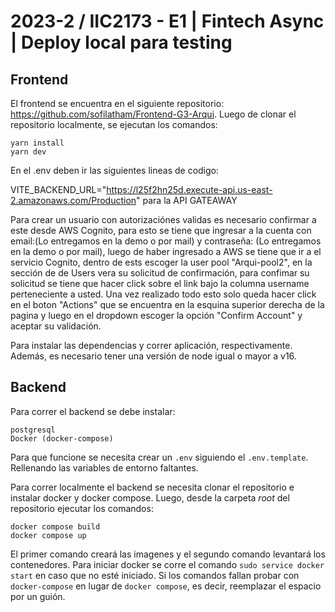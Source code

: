 # 2023-2 / IIC2173 - E1 | Fintech Async | Deploy local para testing

## Frontend
El frontend se encuentra en el siguiente repositorio: https://github.com/sofilatham/Frontend-G3-Arqui. Luego de clonar el repositorio localmente, se ejecutan los comandos:

```
yarn install
yarn dev
```
En el .env deben ir las siguientes lineas de codigo:

VITE_BACKEND_URL="https://l25f2hn25d.execute-api.us-east-2.amazonaws.com/Production" para la API GATEAWAY

Para crear un usuario con autorizaciónes validas es necesario confirmar a este desde AWS Cognito, para esto se tiene que ingresar a la cuenta con email:(Lo entregamos en la demo o por mail) y contraseña: (Lo entregamos en la demo o por  mail), luego de haber ingresado a AWS se tiene que ir a el servicio Cognito, dentro de ests escoger la user pool "Arqui-pool2", en la sección de de Users vera su solicitud de confirmación, para confimar su solicitud se tiene que hacer click sobre el link bajo la columna username perteneciente a usted. Una vez realizado todo esto solo queda hacer click en el boton "Actions" que  se encuentra en la esquina superior derecha de la pagina y luego en el dropdown escoger la opción "Confirm Account" y aceptar su validación.

Para instalar las dependencias y correr aplicación, respectivamente. Además, es necesario tener una versión de node igual o mayor a v16.

## Backend
Para correr el backend se debe instalar:

```
postgresql
Docker (docker-compose)
```

Para que funcione se necesita crear un `.env` siguiendo el `.env.template`. Rellenando las variables de entorno faltantes.

Para correr localmente el backend se necesita clonar el repositorio e instalar docker y docker compose. Luego, desde la carpeta *root* del repositorio ejecutar los comandos:
```
docker compose build
docker compose up
```
El primer comando creará las imagenes y el segundo comando levantará los contenedores. Para iniciar docker se corre el comando `sudo service docker start` en caso que no esté iniciado. Si los comandos fallan probar con `docker-compose` en lugar de `docker compose`, es decir, reemplazar el espacio por un guión. 